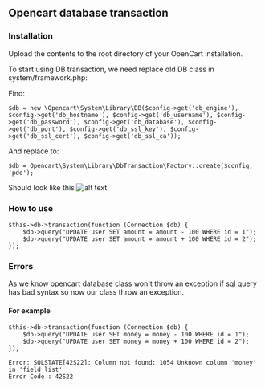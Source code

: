 ## Opencart database transaction

### Installation
Upload the contents to the root directory of your OpenCart installation.

To start using DB transaction, we need replace old DB class in system/framework.php:

Find:
```
$db = new \Opencart\System\Library\DB($config->get('db_engine'), $config->get('db_hostname'), $config->get('db_username'), $config->get('db_password'), $config->get('db_database'), $config->get('db_port'), $config->get('db_ssl_key'), $config->get('db_ssl_cert'), $config->get('db_ssl_ca'));
```
And replace to:
```
$db = Opencart\System\Library\DbTransaction\Factory::create($config, 'pdo');
```
Should look like this
![alt text](https://i.ibb.co/tM2wFVy/Screenshot-1.jpg)

### How to use

```
$this->db->transaction(function (Connection $db) {
    $db->query("UPDATE user SET amount = amount - 100 WHERE id = 1");
    $db->query("UPDATE user SET amount = amount + 100 WHERE id = 2");
});
```

### Errors
As we know opencart database class won't throw an exception if sql query has bad syntax so now our class throw an exception.
#### For example
```
$this->db->transaction(function (Connection $db) {
    $db->query("UPDATE user SET money = money - 100 WHERE id = 1");
    $db->query("UPDATE user SET money = money + 100 WHERE id = 2");
});
```

```
Error: SQLSTATE[42S22]: Column not found: 1054 Unknown column 'money' in 'field list'
Error Code : 42S22
```